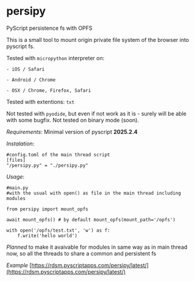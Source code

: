 # persipy
PyScript persistence fs with OPFS

This is a small tool to mount origin private file system of the browser into pyscript fs.

Tested with `micropython` interpreter on:

    - iOS / Safari

    - Android / Chrome

    - OSX / Chrome, Firefox, Safari


Tested with extentions: `txt`


Not tested with `pyodide`, but even if not work as it is - surely will be able with some bugfix.
Not tested on binary mode (soon).

*Requirements*:
Minimal version of pyscript **2025.2.4**

*Instalation*:
```
#config.toml of the main thread script
[files]
"/persipy.py" = "./persipy.py"
```


*Usage*:
```
#main.py
#with the usual with open() as file in the main thread including modules

from persipy import mount_opfs

await mount_opfs() # by default mount_opfs(mount_path='/opfs')

with open('/opfs/test.txt', 'w') as f:
    f.write('hello world')
```

*Planned*
to make it avaivable for modules in same way as in main thread now, so all the threads to share a common and persistent fs

*Example* 
[https://rdsm.pyscriptapps.com/persipy/latest/](https://rdsm.pyscriptapps.com/persipy/latest/)
